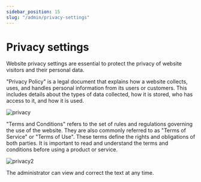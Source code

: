 ```yaml
---
sidebar_position: 15
slug: "/admin/privacy-settings"
---
```


# Privacy settings

Website privacy settings are essential to protect the privacy of website visitors and their personal data.

"Privacy Policy" is a legal document that explains how a website collects, uses, and handles personal information from its users or customers. This includes details about the types of data collected, how it is stored, who has access to it, and how it is used.

![privacy](/img/privacy.png)

"Terms and Conditions" refers to the set of rules and regulations governing the use of the website. They are also commonly referred to as "Terms of Service" or "Terms of Use". These terms define the rights and obligations of both parties. It is important to read and understand the terms and conditions before using a product or service.

![privacy2](/img/privacy2.png)

The administrator can view and correct the text at any time.

